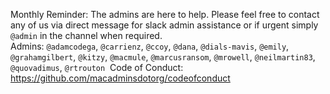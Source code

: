 Monthly Reminder: The admins are here to help. Please feel free to contact any of us via direct message for slack admin assistance or if urgent simply `@admin` in the channel when required.  
​
Admins:
`@adamcodega`, `@carrienz`, `@ccoy`, `@dana`, `@dials-mavis`, `@emily`, `@grahamgilbert`, `@kitzy`, `@macmule`, `@marcusransom`, `@mrowell`, `@neilmartin83`, `@quovadimus`, `@rtrouton`
​
Code of Conduct:
https://github.com/macadminsdotorg/codeofconduct
